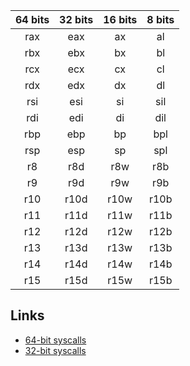 | 64 bits | 32 bits | 16 bits | 8 bits |
|:-------:|:-------:|:-------:|:------:|
| rax     | eax     | ax      | al     |
| rbx     | ebx     | bx      | bl     |
| rcx     | ecx     | cx      | cl     |
| rdx     | edx     | dx      | dl     |
| rsi     | esi     | si      | sil    |
| rdi     | edi     | di      | dil    |
| rbp     | ebp     | bp      | bpl    |
| rsp     | esp     | sp      | spl    |
| r8      | r8d     | r8w     | r8b    |
| r9      | r9d     | r9w     | r9b    |
| r10     | r10d    | r10w    | r10b   |
| r11     | r11d    | r11w    | r11b   |
| r12     | r12d    | r12w    | r12b   |
| r13     | r13d    | r13w    | r13b   |
| r14     | r14d    | r14w    | r14b   |
| r15     | r15d    | r15w    | r15b   |


## Links
- [64-bit syscalls](http://blog.rchapman.org/post/36801038863/linux-system-call-table-for-x86-64)
- [32-bit syscalls](http://docs.cs.up.ac.za/programming/asm/derick_tut/syscalls.html)
